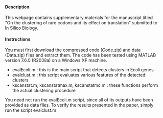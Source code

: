 
#### Description

This webpage contains supplementary materials for the manuscript titled "On the clustering of rare codons and its effect on translation" submitted to In Silico Biology.


#### Instructions

You must first download the compressed code (Code.zip) and data (Data.zip) files and extract them. 
The code has been tested using MATLAB version 7.6.0 (R2008a) on a Windows XP machine. 

- evalEcoli.m : this is the main script that detects clusters in Ecoli genes
- evalclust.m : this script evaluates various features of the detected clusters
- kscanstat.m, kscanstatmax.m, kscanstatmc.m : these functions perform the actual clustering procedure

You need not run the evalEcoli.m script, since all of its outputs have been provided as data files. 
To verify the results presented in the paper, simply run the script evalclust.m
